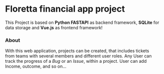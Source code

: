 # Floretta financial app project #

This Project is based on **Python FASTAPI** as backend framework, **SQLite** for data storage and **Vue.js** as frontend framework!

### About ###

With this web application, projects can be created, that includes tickets from teams with several members and different user roles. Any User can track the progress of a *Bug* or an *Issue*, within a project. User can add Income, outcome, and so on...   
